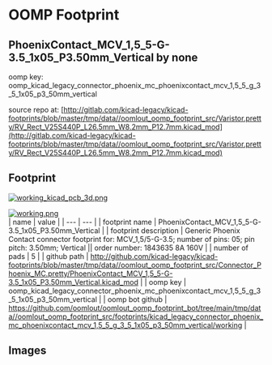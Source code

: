 # OOMP Footprint  
## PhoenixContact_MCV_1,5_5-G-3.5_1x05_P3.50mm_Vertical  by none  
  
oomp key: oomp_kicad_legacy_connector_phoenix_mc_phoenixcontact_mcv_1,5_5_g_3_5_1x05_p3_50mm_vertical  
  
source repo at: [http://gitlab.com/kicad-legacy/kicad-footprints/blob/master/tmp/data//oomlout_oomp_footprint_src/Varistor.pretty/RV_Rect_V25S440P_L26.5mm_W8.2mm_P12.7mm.kicad_mod](http://gitlab.com/kicad-legacy/kicad-footprints/blob/master/tmp/data//oomlout_oomp_footprint_src/Varistor.pretty/RV_Rect_V25S440P_L26.5mm_W8.2mm_P12.7mm.kicad_mod)  
## Footprint  
  
[![working_kicad_pcb_3d.png](working_kicad_pcb_3d_600.png)](working_kicad_pcb_3d.png)  
  
[![working.png](working_600.png)](working.png)  
| name | value | 
| --- | --- | 
| footprint name | PhoenixContact_MCV_1,5_5-G-3.5_1x05_P3.50mm_Vertical | 
| footprint description | Generic Phoenix Contact connector footprint for: MCV_1,5/5-G-3.5; number of pins: 05; pin pitch: 3.50mm; Vertical || order number: 1843635 8A 160V | 
| number of pads | 5 | 
| github path | http://github.com/kicad-legacy/kicad-footprints/blob/master/tmp/data//oomlout_oomp_footprint_src/Connector_Phoenix_MC.pretty/PhoenixContact_MCV_1,5_5-G-3.5_1x05_P3.50mm_Vertical.kicad_mod | 
| oomp key | oomp_kicad_legacy_connector_phoenix_mc_phoenixcontact_mcv_1,5_5_g_3_5_1x05_p3_50mm_vertical | 
| oomp bot github | https://github.com/oomlout/oomlout_oomp_footprint_bot/tree/main/tmp/data//oomlout_oomp_footprint_src/footprints/kicad_legacy_connector_phoenix_mc_phoenixcontact_mcv_1,5_5_g_3_5_1x05_p3_50mm_vertical/working | 
## Images  
